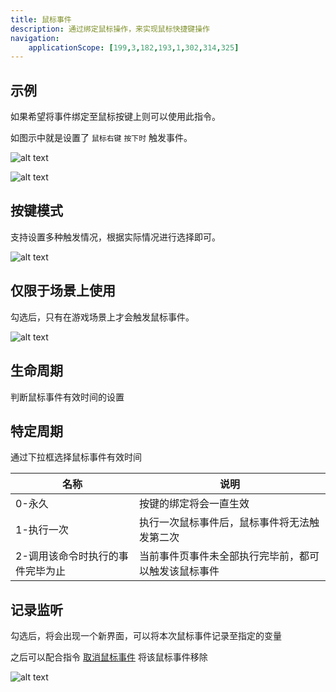 ```yaml
---
title: 鼠标事件
description: 通过绑定鼠标操作，来实现鼠标快捷键操作
navigation:
    applicationScope: [199,3,182,193,1,302,314,325]
---
```


## 示例

如果希望将事件绑定至鼠标按键上则可以使用此指令。

如图示中就是设置了 `鼠标右键` `按下时` 触发事件。

![alt text](https://cdn.gcw.wiki.wiki/gcw/image/zh_hans/commands/event/mouseevent/image.png)

![alt text](https://cdn.gcw.wiki.wiki/gcw/image/zh_hans/commands/event/mouseevent/image-1.png)

## 按键模式

支持设置多种触发情况，根据实际情况进行选择即可。

![alt text](https://cdn.gcw.wiki.wiki/gcw/image/zh_hans/commands/event/mouseevent/image-2.png)

## 仅限于场景上使用

勾选后，只有在游戏场景上才会触发鼠标事件。

![alt text](https://cdn.gcw.wiki.wiki/gcw/image/zh_hans/commands/event/mouseevent/image-3.png)

## 生命周期

判断鼠标事件有效时间的设置

## 特定周期

通过下拉框选择鼠标事件有效时间

| 名称                             | 说明                                                 |
| -------------------------------- | ---------------------------------------------------- |
| 0-永久                           | 按键的绑定将会一直生效                               |
| 1-执行一次                       | 执行一次鼠标事件后，鼠标事件将无法触发第二次         |
| 2-调用该命令时执行的事件完毕为止 | 当前事件页事件未全部执行完毕前，都可以触发该鼠标事件 |

## 记录监听

勾选后，将会出现一个新界面，可以将本次鼠标事件记录至指定的变量

之后可以配合指令 [取消鼠标事件](./cancelmouseevent) 将该鼠标事件移除

![alt text](https://cdn.gcw.wiki.wiki/gcw/image/zh_hans/commands/event/mouseevent/image-4.png)
